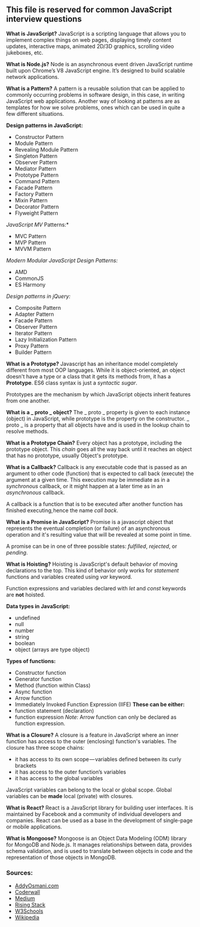 
## This file is reserved for common JavaScript interview questions

**What is JavaScript?**
JavaScript is a scripting language that allows you to implement complex things on web pages, displaying timely content updates, interactive maps, animated 2D/3D graphics, scrolling video jukeboxes, etc.


**What is Node.js?**
Node is an asynchronous event driven JavaScript runtime built upon Chrome’s V8 JavaScript engine. It’s designed to build scalable network applications.


**What is a Pattern?**
A pattern is a reusable solution that can be applied to commonly occurring problems in software design, in this case, in writing JavaScript web applications. Another way of looking at patterns are as templates for how we solve problems, ones which can be used in quite a few different situations.


**Design patterns in JavaScript:**
* Constructor Pattern
* Module Pattern
* Revealing Module Pattern
* Singleton Pattern
* Observer Pattern
* Mediator Pattern
* Prototype Pattern
* Command Pattern
* Facade Pattern
* Factory Pattern
* Mixin Pattern
* Decorator Pattern
* Flyweight Pattern

*JavaScript MV* Patterns:*
* MVC Pattern
* MVP Pattern
* MVVM Pattern

*Modern Modular JavaScript Design Patterns:*
* AMD
* CommonJS
* ES Harmony

*Design patterns in jQuery:*
* Composite Pattern
* Adapter Pattern
* Facade Pattern
* Observer Pattern
* Iterator Pattern
* Lazy Initialization Pattern
* Proxy Pattern
* Builder Pattern


**What is a Prototype?**
Javascript has an inheritance model completely different from most OOP languages. While it is object-oriented, an object doesn't have a type or a class that it gets its methods from, it has a **Prototype**. ES6 class syntax is just a *syntactic sugar*.

Prototypes are the mechanism by which JavaScript objects inherit features from one another.


**What is a _ proto _ object?**
The _ proto _ property is given to each instance (object) in JavaScript, while prototype is the
property on the constructor. _ proto _ is a property that all objects have and is used in the lookup chain to resolve methods. 


**What is a Prototype Chain?**
Every object has a prototype, including the prototype object. This *chain* goes all the way back until it reaches an object that has no prototype, usually Object's prototype.


**What is a Callback?**
Callback is any executable code that is passed as an argument to other code (function) that is expected to call back (execute) the argument at a given time. This execution may be immediate as in a *synchronous* callback, or it might happen at a later time as in an *asynchronous* callback.

A callback is a function that is to be executed after another function has finished executing, hence the name *call back*.


**What is a Promise in JavaScript?**
Promise is a javascript object that represents the eventual completion (or failure) of an asynchronous operation and it's resulting value that will be revealed at some point in time. 

A promise can be in one of three possible states: *fulfilled*, *rejected*, or *pending*.


**What is Hoisting?**
Hoisting is JavaScript's default behavior of moving declarations to the top. This kind of behavior only works for *statement* functions and variables created using *var* keyword.

Function expressions and variables declared with *let* and *const* keywords are **not** hoisted.


**Data types in JavaScript:**
* undefined
* null
* number
* string
* boolean
* object (arrays are type object)


**Types of functions:**
* Constructor function
* Generator function
* Method (function within Class)
* Async function
* Arrow function
* Immediately Invoked Function Expression (IIFE)
__These can be either:__
* function statement (declaration)
* function expression 
*Note*: Arrow function can only be declared as function expression.


**What is a Closure?**
A closure is a feature in JavaScript where an inner function has access to the outer (enclosing) function's variables. The closure has three scope chains:
* it has access to its own scope — variables defined between its curly brackets
* it has access to the outer function’s variables
* it has access to the global variables

JavaScript variables can belong to the local or global scope. Global variables can be **made** local (private) with closures.


**What is React?**
React is a JavaScript library for building user interfaces. It is maintained by Facebook and a community of individual developers and companies. React can be used as a base in the development of single-page or mobile applications.


**What is Mongoose?**
Mongoose is an Object Data Modeling (ODM) library for MongoDB and Node.js. It manages relationships between data, provides schema validation, and is used to translate between objects in code and the representation of those objects in MongoDB.


### Sources:
* [AddyOsmani.com](https://addyosmani.com)
* [Coderwall](https://coderwall.com)
* [Medium](https://medium.com)
* [Rising Stack](https://community.risingstack.com)
* [W3Schools](https://www.w3schools.com)
* [Wikipedia](https://en.wikipedia.org)
